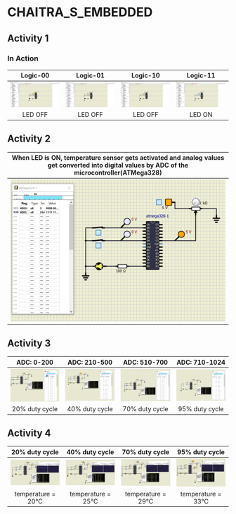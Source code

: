 # CHAITRA_S_EMBEDDED
## Activity 1

### In Action

|Logic-00|Logic-01|Logic-10|Logic-11|  
|:--:|:--:|:--:|:--:|  
|![Logic-00](simulation/Logic_00.png)|![Logic-01](simulation/Logic_01.png)|![Logic-10](simulation/Logic_10.png)|![Logic-11](simulation/Logic_11.png)|  
|LED OFF|LED OFF|LED OFF|LED ON| 

## Activity 2

| When LED is ON, temperature sensor gets activated and analog values get converted into digital values by ADC of the microcontroller(ATMega328)|
|:--:|
|![image](Images/Activity_2/activity_2.PNG)|

## Activity 3

|ADC: 0-200|ADC: 210-500|ADC: 510-700|ADC: 710-1024|
|:--:|:--:|:--:|:--:|
|![image](https://github.com/Chaitra15S/CHAITRA_S_EMBEDDED/blob/main/Images/Activity_3/Activity_3_20%25.PNG)|![image](https://github.com/Chaitra15S/CHAITRA_S_EMBEDDED/blob/main/Images/Activity_3/Activity_3_40%25.PNG)|![image](https://github.com/Chaitra15S/CHAITRA_S_EMBEDDED/blob/main/Images/Activity_3/Activity_3_70%25.PNG)|![image](https://github.com/Chaitra15S/CHAITRA_S_EMBEDDED/blob/main/Images/Activity_3/Activity_3_95%25.PNG)|
|20% duty cycle|40% duty cycle|70% duty cycle|95% duty cycle|

## Activity 4

|20% duty cycle|40% duty cycle|70% duty cycle|95% duty cycle|
|:--:|:--:|:--:|:--:|
|![image](https://github.com/Chaitra15S/CHAITRA_S_EMBEDDED/blob/main/Images/Activity_4/Activity_4_1.PNG)|![image](https://github.com/Chaitra15S/CHAITRA_S_EMBEDDED/blob/main/Images/Activity_4/Activity_4_2.PNG)|![image](https://github.com/Chaitra15S/CHAITRA_S_EMBEDDED/blob/main/Images/Activity_4/Activity_4_3.PNG)|![image](https://github.com/Chaitra15S/CHAITRA_S_EMBEDDED/blob/main/Images/Activity_4/Activity_4_4.PNG)|
|temperature = 20°C|temperature = 25°C|temperature = 29°C|temperature = 33°C|


